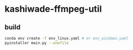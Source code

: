# kashiwade-ffmpeg-util

## build
```sh
conda env create -f env_linux.yaml # or env_windows.yaml
pyinstaller main.py --onefile
```